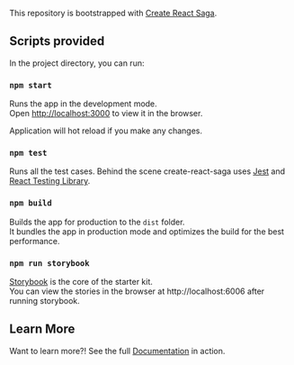 This repository is bootstrapped with <a href="https://github.com/sprakash57/create-react-saga" target="_blank" rel="noopener noreferrer">Create React Saga</a>.

## Scripts provided

In the project directory, you can run:

### `npm start`

Runs the app in the development mode.\
Open [http://localhost:3000](http://localhost:3000) to view it in the browser.

Application will hot reload if you make any changes.

### `npm test`

Runs all the test cases. Behind the scene create-react-saga uses <a href="https://jestjs.io" target="_blank" rel="noopener noreferrer">Jest</a> and <a href="https://testing-library.com/docs/react-testing-library/intro" target="_blank">React Testing Library</a>.

### `npm build`

Builds the app for production to the `dist` folder.\
It bundles the app in production mode and optimizes the build for the best performance.

### `npm run storybook`

<a href="https://storybook.js.org" target="_blank" rel="noopener noreferrer">Storybook</a> is the core of the starter kit. \
You can view the stories in the browser at http://localhost:6006 after running storybook.

## Learn More

Want to learn more?! See the full <a href="http://sprakash57.github.io/create-react-saga" target="_blank" rel="noopener noreferrer">Documentation</a> in action.

